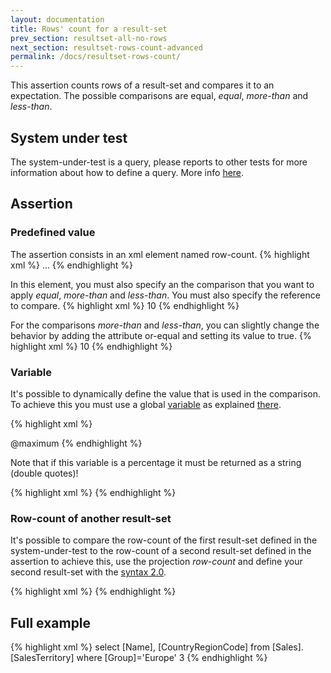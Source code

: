 ```yaml
---
layout: documentation
title: Rows' count for a result-set
prev_section: resultset-all-no-rows
next_section: resultset-rows-count-advanced
permalink: /docs/resultset-rows-count/
---
```

This assertion counts rows of a result-set and compares it to an expectation. The possible comparisons are equal, _equal_, _more-than_ and _less-than_.

## System under test

The system-under-test is a query, please reports to other tests for more information about how to define a query. More info [here](/docs/compare-equivalence-resultsets).

## Assertion

### Predefined value

The assertion consists in an xml element named row-count.
{% highlight xml %}
<assert>
  <row-count>
  ...
  </row-count>
</assert>
{% endhighlight %}

In this element, you must also specify an the comparison that you want to apply _equal_, _more-than_ and _less-than_. You must also specify the reference to compare. 
{% highlight xml %}
<assert>
  <row-count>
     <less-than>10</less-than>
  </row-count>
</assert>
{% endhighlight %}

For the comparisons _more-than_ and _less-than_, you can slightly change the behavior by adding the attribute or-equal and setting its value to true.
{% highlight xml %}
<assert>
  <row-count>
     <less-than or-equal="true">10</less-than>
  </row-count>
</assert>
{% endhighlight %}

### Variable

It's possible to dynamically define the value that is used in the comparison. To achieve this you must use a global [variable](../docs/variable-define) as explained [there](../docs/resultset-predicate/#variables-for-predicates-reference).

{% highlight xml %}
<variables>
   <variable name="maximum">
    <script language="c-sharp">10*10*10</script>
   </variable>
</variables>

<assert>
  <row-count>
     <less-than or-equal="true">@maximum</less-than>
  </row-count>
</assert>
{% endhighlight %}

Note that if this variable is a percentage it must be returned as a string (double quotes)!

{% highlight xml %}
<variables>
   <variable name="maximum">
    <script language="c-sharp">"50%"</script>
   </variable>
</variables>
{% endhighlight %}

### Row-count of another result-set

It's possible to compare the row-count of the first result-set defined in the system-under-test to the row-count of a second result-set defined in the assertion to achieve this, use the projection *row-count* and define your second result-set with the [syntax 2.0](../docs/syntax-2-0).

{% highlight xml %}
<row-count>
  <more-than or-equal="true">
  <projection type="row-count">
    <result-set>
    <query connection-string="@conn-Other">
      <![CDATA[
       select Age, *
       from Employee
        where Age=50
      ]]>
    </query>
    </result-set>
  </projection>
  <more-than>
</row-count>
{% endhighlight %}

## Full example
{% highlight xml %}
<test name="Count of SalesTerritory is less-than or equal to 3" uid="0001">
   <system-under-test>
    <result-set>
    <query connection-string="Data Source=mhknbn2kdz.database.windows.net;Initial Catalog=AdventureWorks2012;User Id=sqlfamily;password=sqlf@m1ly">
      select
      [Name], [CountryRegionCode]
      from
      [Sales].[SalesTerritory]
      where
      [Group]='Europe'
    </query>
    </result-set>
   </system-under-test>
   <assert>
    <row-count>
    <less-than or-equal="true">3</less-than>
    </row-count>
   </assert>
</test>
{% endhighlight %}
